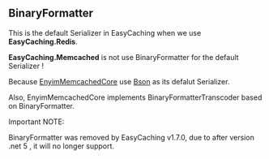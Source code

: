 ## BinaryFormatter

This is the default Serializer in EasyCaching when we use **EasyCaching.Redis**. 

**EasyCaching.Memcached** is not use BinaryFormatter for the default Serializer ! 

Because [EnyimMemcachedCore](https://github.com/cnblogs/EnyimMemcachedCore) use [Bson](https://github.com/cnblogs/EnyimMemcachedCore/blob/dotnetcore/Enyim.Caching/Memcached/Transcoders/DefaultTranscoder.cs) as its defalut Serializer. 

Also, EnyimMemcachedCore implements BinaryFormatterTranscoder based on BinaryFormatter.

Important NOTE:

BinaryFormatter was removed by EasyCaching v1.7.0, due to after version .net 5 , it will no longer support.
